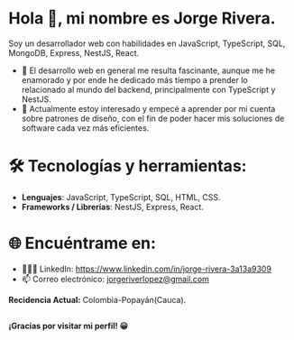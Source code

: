 # Hola 👋, mi nombre es Jorge Rivera.

Soy un desarrollador web con habilidades en JavaScript, TypeScript, SQL, MongoDB, Express, NestJS, React.

- 👀 El desarrollo web en general me resulta fascinante, aunque me he enamorado y por ende he dedicado más tiempo a prender lo relacionado al mundo del backend, principalmente con TypeScript y NestJS.
- 🌱 Actualmente estoy interesado y empecé a aprender por mi cuenta sobre patrones de diseño, con el fin de poder hacer mis soluciones de software cada vez más eficientes.


# 🛠️ Tecnologías y herramientas:

- **Lenguajes**: JavaScript, TypeScript, SQL, HTML, CSS.
- **Frameworks / Librerías**: NestJS, Express, React.


# 🌐 Encuéntrame en:

- 👨🏻‍💼 LinkedIn: https://www.linkedin.com/in/jorge-rivera-3a13a9309
- 📫 Correo electrónico: jorgeriverlopez@gmail.com 


**Recidencia Actual:** Colombia-Popayán(Cauca).
##
**¡Gracias por visitar mi perfil! 😀**
